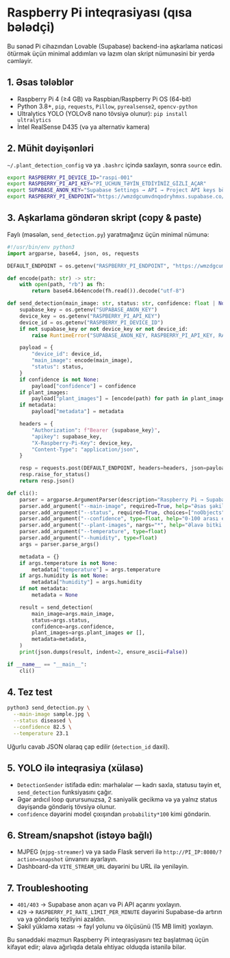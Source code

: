 # Raspberry Pi inteqrasiyası (qısa bələdçi)

Bu sənəd Pi cihazından Lovable (Supabase) backend-inə aşkarlama nəticəsi ötürmək üçün minimal addımları və lazım olan skript nümunəsini bir yerdə cəmləyir.

## 1. Əsas tələblər
- Raspberry Pi 4 (≥4 GB) və Raspbian/Raspberry Pi OS (64-bit)
- Python 3.8+, `pip`, `requests`, `Pillow`, `pyrealsense2`, `opencv-python`
- Ultralytics YOLO (YOLOv8 nano tövsiyə olunur): `pip install ultralytics`
- İntel RealSense D435 (və ya alternativ kamera)

## 2. Mühit dəyişənləri
`~/.plant_detection_config` və ya `.bashrc` içində saxlayın, sonra `source` edin.

```bash
export RASPBERRY_PI_DEVICE_ID="raspi-001"
export RASPBERRY_PI_API_KEY="PI_UCHUN_TƏYİN_ETDİYİNİZ_GİZLİ_AÇAR"
export SUPABASE_ANON_KEY="Supabase Settings → API → Project API keys bölməsindəki anon açar"
export RASPBERRY_PI_ENDPOINT="https://wmzdgcumvdnqodryhmxs.supabase.co/functions/v1/submit-detection"
```

## 3. Aşkarlama göndərən skript (copy & paste)
Faylı (məsələn, `send_detection.py`) yaratmağınız üçün minimal nümunə:

```python
#!/usr/bin/env python3
import argparse, base64, json, os, requests

DEFAULT_ENDPOINT = os.getenv("RASPBERRY_PI_ENDPOINT", "https://wmzdgcumvdnqodryhmxs.supabase.co/functions/v1/submit-detection")

def encode(path: str) -> str:
    with open(path, "rb") as fh:
        return base64.b64encode(fh.read()).decode("utf-8")

def send_detection(main_image: str, status: str, confidence: float | None, plant_images: list[str], metadata: dict | None):
    supabase_key = os.getenv("SUPABASE_ANON_KEY")
    device_key = os.getenv("RASPBERRY_PI_API_KEY")
    device_id = os.getenv("RASPBERRY_PI_DEVICE_ID")
    if not supabase_key or not device_key or not device_id:
        raise RuntimeError("SUPABASE_ANON_KEY, RASPBERRY_PI_API_KEY, RASPBERRY_PI_DEVICE_ID mühitdə tapılmadı")

    payload = {
        "device_id": device_id,
        "main_image": encode(main_image),
        "status": status,
    }
    if confidence is not None:
        payload["confidence"] = confidence
    if plant_images:
        payload["plant_images"] = [encode(path) for path in plant_images[:3]]
    if metadata:
        payload["metadata"] = metadata

    headers = {
        "Authorization": f"Bearer {supabase_key}",
        "apikey": supabase_key,
        "X-Raspberry-Pi-Key": device_key,
        "Content-Type": "application/json",
    }

    resp = requests.post(DEFAULT_ENDPOINT, headers=headers, json=payload, timeout=30)
    resp.raise_for_status()
    return resp.json()

def cli():
    parser = argparse.ArgumentParser(description="Raspberry Pi → Supabase aşkarlama göndərişi")
    parser.add_argument("--main-image", required=True, help="Əsas şəkil faylı")
    parser.add_argument("--status", required=True, choices=["noObjects", "healthy", "diseased", "mixed"])
    parser.add_argument("--confidence", type=float, help="0-100 arası etibarlılıq")
    parser.add_argument("--plant-images", nargs="*", help="Əlavə bitki şəkilləri (max 3)")
    parser.add_argument("--temperature", type=float)
    parser.add_argument("--humidity", type=float)
    args = parser.parse_args()

    metadata = {}
    if args.temperature is not None:
        metadata["temperature"] = args.temperature
    if args.humidity is not None:
        metadata["humidity"] = args.humidity
    if not metadata:
        metadata = None

    result = send_detection(
        main_image=args.main_image,
        status=args.status,
        confidence=args.confidence,
        plant_images=args.plant_images or [],
        metadata=metadata,
    )
    print(json.dumps(result, indent=2, ensure_ascii=False))

if __name__ == "__main__":
    cli()
```

## 4. Tez test
```bash
python3 send_detection.py \
  --main-image sample.jpg \
  --status diseased \
  --confidence 82.5 \
  --temperature 23.1
```

Uğurlu cavab JSON olaraq çap edilir (`detection_id` daxil).

## 5. YOLO ilə inteqrasiya (xülasə)
- `DetectionSender` istifadə edin: mərhələlər — kadrı saxla, statusu təyin et, `send_detection` funksiyasını çağır.
- Əgər ardıcıl loop qurursunuzsa, 2 saniyəlik gecikmə və ya yalnız status dəyişəndə göndəriş tövsiyə olunur.
- `confidence` dəyərini model çıxışından `probability*100` kimi göndərin.

## 6. Stream/snapshot (istəyə bağlı)
- MJPEG (`mjpg-streamer`) və ya sadə Flask serveri ilə `http://PI_IP:8080/?action=snapshot` ünvanını ayarlayın.
- Dashboard-da `VITE_STREAM_URL` dəyərini bu URL ilə yeniləyin.

## 7. Troubleshooting
- `401/403` → Supabase anon açarı və Pi API açarını yoxlayın.
- `429` → `RASPBERRY_PI_RATE_LIMIT_PER_MINUTE` dəyərini Supabase-də artırın və ya göndəriş tezliyini azaldın.
- Şəkil yükləmə xətası → fayl yolunu və ölçüsünü (15 MB limit) yoxlayın.

Bu sənəddəki məzmun Raspberry Pi inteqrasiyasını tez başlatmaq üçün kifayət edir; əlavə ağırlıqda detala ehtiyac olduqda istənilə bilər.

